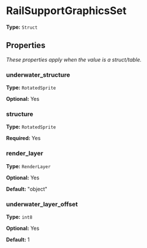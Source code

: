 # RailSupportGraphicsSet

**Type:** `Struct`

## Properties

*These properties apply when the value is a struct/table.*

### underwater_structure

**Type:** `RotatedSprite`

**Optional:** Yes

### structure

**Type:** `RotatedSprite`

**Required:** Yes

### render_layer

**Type:** `RenderLayer`

**Optional:** Yes

**Default:** "object"

### underwater_layer_offset

**Type:** `int8`

**Optional:** Yes

**Default:** 1

